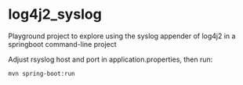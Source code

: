 # log4j2_syslog

Playground project to explore using the syslog appender of log4j2 in a springboot command-line project

Adjust rsyslog host and port in application.properties, then run:
```
mvn spring-boot:run
```
